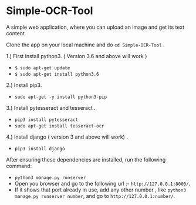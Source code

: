 # Simple-OCR-Tool
A simple web application, where you can upload an image and get its text content

Clone the app on your local machine and do ```cd Simple-OCR-Tool```  .


1.) First install python3. ( Version 3.6 and above will work )
  * ```$ sudo apt-get update```
  * ```$ sudo apt-get install python3.6```

2.) Install pip3. 
  * ```sudo apt-get -y install python3-pip```
     

3.) Install pytesseract and tesseract . 
  * ```pip3 install pytesseract```
  * ```sudo apt-get install tesseract-ocr```

4.) Install django ( version 3 and above will work) .
  * ```pip3 install django```
  
After ensuring these dependencies are installed, run the following command:
  * ```python3 manage.py runserver```
  * Open you browser and go to the following url :- ```http://127.0.0.1:8000/```.
  * If it shows that port already in use, add any other number , like  ```python3 manage.py runserver number```, and go to ```http://127.0.0.1:number/```.
